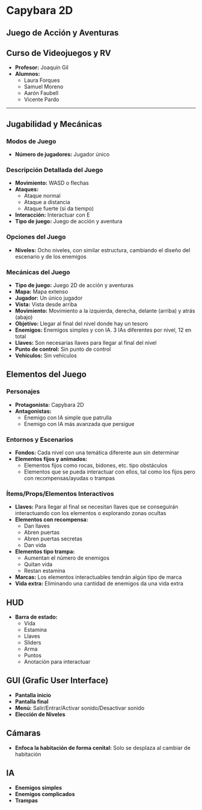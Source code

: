 **Capybara 2D**
================

**Juego de Acción y Aventuras**
-----------------------------

**Curso de Videojuegos y RV**
---------------------------

* **Profesor:** Joaquín Gil
* **Alumnos:**
	+ Laura Forques
	+ Samuel Moreno
	+ Aarón Faubell
	+ Vicente Pardo

---------------------------------------

**Jugabilidad y Mecánicas**
---------------------------

### Modos de Juego

* **Número de jugadores:** Jugador único

### Descripción Detallada del Juego

* **Movimiento:** WASD o flechas
* **Ataques:**
	+ Ataque normal
	+ Ataque a distancia
	+ Ataque fuerte (si da tiempo)
* **Interacción:** Interactuar con E
* **Tipo de juego:** Juego de acción y aventura

### Opciones del Juego

* **Niveles:** Ocho niveles, con similar estructura, cambiando el diseño del escenario y de los enemigos

### Mecánicas del Juego

* **Tipo de juego:** Juego 2D de acción y aventuras
* **Mapa:** Mapa extenso
* **Jugador:** Un único jugador
* **Vista:** Vista desde arriba
* **Movimiento:** Movimiento a la izquierda, derecha, delante (arriba) y atrás (abajo)
* **Objetivo:** Llegar al final del nivel donde hay un tesoro
* **Enemigos:** Enemigos simples y con IA. 3 IAs diferentes por nivel, 12 en total
* **Llaves:** Son necesarias llaves para llegar al final del nivel
* **Punto de control:** Sin punto de control
* **Vehículos:** Sin vehículos

**Elementos del Juego**
----------------------

### Personajes

* **Protagonista:** Capybara 2D
* **Antagonistas:**
	+ Enemigo con IA simple que patrulla
	+ Enemigo con IA más avanzada que persigue

### Entornos y Escenarios

* **Fondos:** Cada nivel con una temática diferente aun sin determinar
* **Elementos fijos y animados:**
	+ Elementos fijos como rocas, bidones, etc. tipo obstáculos
	+ Elementos que se pueda interactuar con ellos, tal como los fijos pero con recompensas/ayudas o trampas

### Ítems/Props/Elementos Interactivos

* **Llaves:** Para llegar al final se necesitan llaves que se conseguirán interactuando con los elementos o explorando zonas ocultas
* **Elementos con recompensa:**
	+ Dan llaves
	+ Abren puertas
	+ Abren puertas secretas
	+ Dan vida
* **Elementos tipo trampa:**
	+ Aumentan el número de enemigos
	+ Quitan vida
	+ Restan estamina
* **Marcas:** Los elementos interactuables tendrán algún tipo de marca
* **Vida extra:** Eliminando una cantidad de enemigos da una vida extra

**HUD**
------

* **Barra de estado:**
	+ Vida
	+ Estamina
	+ Llaves
	+ Sliders
	+ Arma
	+ Puntos
	+ Anotación para interactuar

**GUI (Grafic User Interface)**
-----------------------------

* **Pantalla inicio**
* **Pantalla final**
* **Menú:** Salir/Entrar/Activar sonido/Desactivar sonido
* **Elección de Niveles**

**Cámaras**
---------

* **Enfoca la habitación de forma cenital:** Solo se desplaza al cambiar de habitación

**IA**
------

* **Enemigos simples**
* **Enemigos complicados**
* **Trampas**

 
